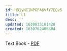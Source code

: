 ```yaml
---
id: HB1yNI1NPGPA6VfY7EQv5
title: L1
desc: ''
updated: 1630833101420
created: 1630762486384
---
```



Text Book - [PDF](/assets/courses/cse332os/books/William_Stallings_9th_Edition.pdf)
